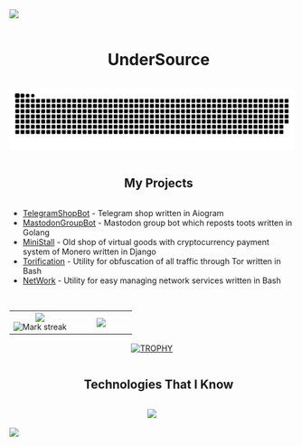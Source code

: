 <img src="https://user-images.githubusercontent.com/73097560/115834477-dbab4500-a447-11eb-908a-139a6edaec5c.gif">

<div id="user-content-toc">
    <ul align="center">
        <summary>
            <h1 style="display: inline-block">UnderSource</h1>
        </summary>
    </ul>
</div>

<div align="center">
    <img  src="https://github.com/1999AZZAR/1999AZZAR/blob/main/resources/img/grid-snake.svg" alt="snake"/>
</div>

<div id="user-content-toc">
    <ul align="center">
        <summary>
            <h2 style="display: inline-block">My Projects</h2>
        </summary>
    </ul>
</div>

* [TelegramShopBot](https://github.com/undersource/telegramshop-bot) - Telegram shop written in Aiogram
* [MastodonGroupBot](https://github.com/undersource/mastodon-group-bot) - Mastodon group bot which reposts toots written in Golang
* [MiniStall](https://github.com/undersource/ministall) - Old shop of virtual goods with cryptocurrency payment system of Monero written in Django
* [Torification](https://github.com/undersource/torification) - Utility for obfuscation of all traffic through Tor written in Bash
* [NetWork](https://github.com/undersource/nw) - Utility for easy managing network services written in Bash

<br>
<p align="center">
    <table align="center">
        <tr border="none">
            <td width="50%" align="center">
                <img  align="center"  src="https://github-readme-stats.vercel.app/api?username=undersource&theme=dark&show_icons=true&count_private=true"/>
                <br>
                <img  title="🔥 Get streak stats for your profile at git.io/streak-stats" alt="Mark streak" src="https://github-readme-streak-stats.herokuapp.com/?user=undersource&theme=dark&hide_border=false" /> 
            </td>
            <td width="50%" align="center">
                <img  align="center"  src="https://github-readme-stats.anuraghazra1.vercel.app/api/top-langs/?username=undersource&theme=dark&hide_border=false&no-bg=true&no-frame=true&langs_count=7"/>
            </td>
        </tr>
    </table>
    <div align=center>
        <a href="https://github.com/ryo-ma/github-profile-trophy" title="Go to Source">
            <img align="center" src="https://github-profile-trophy.vercel.app/?username=undersource&theme=radical&row=1&column=7&margin-h=15&margin-w=5&no-bg=true" alt="TROPHY"/>
        </a>
    </div>
</p>

<div id="user-content-toc">
    <ul align="center">
        <summary>
            <h2 style="display: inline-block">Technologies That I Know</h2>
        </summary>
    </ul>
</div>

<p align="center">
    <a href="https://skillicons.dev">
        <img src="https://skillicons.dev/icons?i=html,css,js,py,php,go,c,cpp,r,bash,md,latex,regex,selenium,fastapi,django,laravel,wordpress,activitypub,mastodon,misskey,sqlite,mysql,postgres,docker,kubernetes,nginx,git,linux,bsd,vim,neovim,vscode,github,stackoverflow&perline=20"/>
    </a>
</p>

<img src="https://user-images.githubusercontent.com/73097560/115834477-dbab4500-a447-11eb-908a-139a6edaec5c.gif"/>
